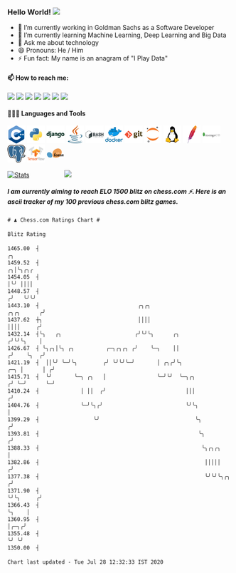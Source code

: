   ### Hello World!  <img src="https://github.com/sciencepal/sciencepal/blob/master/Hi.gif" width="29px">
  
  - 🔭 I’m currently working in Goldman Sachs as a Software Developer
  - 🌱 I’m currently learning Machine Learning, Deep Learning and Big Data
  - 💬 Ask me about technology
  - 😄 Pronouns: He / Him
  - ⚡ Fun fact: My name is an anagram of "I Play Data"
  
  #### 📫 How to reach me:   
  [<img src="https://upload.wikimedia.org/wikipedia/commons/8/83/Steam_icon_logo.svg" width="3.5%"/>](https://steamcommunity.com/id/mongocds/)
  [<img src="https://github.com/sciencepal/sciencepal/blob/master/discord-round.svg" width="3.5%"/>](https://discord.gg/MnUUbHe)
  [<img src="https://img.icons8.com/color/48/000000/twitter.png" width="3.5%"/>](https://twitter.com/sciencepal)
  [<img src="https://img.icons8.com/color/48/000000/linkedin.png" width="3.5%"/>](https://www.linkedin.com/in/adityapal1/)
  [<img src="https://img.icons8.com/fluent/48/000000/facebook-new.png" width="3.5%"/>](https://www.facebook.com/sciencepal/)
  [<img src="https://img.icons8.com/fluent/48/000000/instagram-new.png" width="3.5%"/>](https://www.instagram.com/aditya_sciencepal/)
  <a href="mailto:aditya.pal.science@gmail.com"> <img src="https://img.icons8.com/fluent/48/000000/gmail.png" width="3.5%"/> </a>
  
  #### 👨🏻‍💻 Languages and Tools <br />
  <code><img height="40" src="https://raw.githubusercontent.com/github/explore/80688e429a7d4ef2fca1e82350fe8e3517d3494d/topics/cpp/cpp.png"></code>
  <code><img height="40" src="https://raw.githubusercontent.com/github/explore/80688e429a7d4ef2fca1e82350fe8e3517d3494d/topics/python/python.png"></code>
  <code><img height="40" src="https://raw.githubusercontent.com/github/explore/80688e429a7d4ef2fca1e82350fe8e3517d3494d/topics/django/django.png"></code>
  <code><img height="40" src="https://raw.githubusercontent.com/github/explore/80688e429a7d4ef2fca1e82350fe8e3517d3494d/topics/java/java.png"></code>
  <code><img height="40" src="https://raw.githubusercontent.com/github/explore/80688e429a7d4ef2fca1e82350fe8e3517d3494d/topics/bash/bash.png"></code>
  <code><img height="40" src="https://raw.githubusercontent.com/github/explore/80688e429a7d4ef2fca1e82350fe8e3517d3494d/topics/docker/docker.png"></code>
  <code><img height="40" src="https://raw.githubusercontent.com/github/explore/80688e429a7d4ef2fca1e82350fe8e3517d3494d/topics/git/git.png"></code>
  <code><img height="40" src="https://raw.githubusercontent.com/github/explore/80688e429a7d4ef2fca1e82350fe8e3517d3494d/topics/jupyter-notebook/jupyter-notebook.png"></code>
  <code><img height="40" src="https://raw.githubusercontent.com/github/explore/80688e429a7d4ef2fca1e82350fe8e3517d3494d/topics/linux/linux.png"></code>
  <code><img height="40" src="https://raw.githubusercontent.com/github/explore/80688e429a7d4ef2fca1e82350fe8e3517d3494d/topics/maven/maven.png"></code>
  <code><img height="40" src="https://raw.githubusercontent.com/github/explore/80688e429a7d4ef2fca1e82350fe8e3517d3494d/topics/mongodb/mongodb.png"></code>
  <code><img height="40" src="https://raw.githubusercontent.com/github/explore/80688e429a7d4ef2fca1e82350fe8e3517d3494d/topics/postgresql/postgresql.png"></code>
  <code><img height="40" src="https://raw.githubusercontent.com/github/explore/80688e429a7d4ef2fca1e82350fe8e3517d3494d/topics/tensorflow/tensorflow.png"></code>
  <code><img height="40" src="https://raw.githubusercontent.com/github/explore/80688e429a7d4ef2fca1e82350fe8e3517d3494d/topics/scikit-learn/scikit-learn.png"></code>
  
  [![Stats](https://github-readme-stats.vercel.app/api?username=sciencepal&show_icons=true&theme=radical)](https://github-readme-stats.vercel.app/api?username=sciencepal&show_icons=true&theme=radical)&nbsp; &nbsp; &nbsp; &nbsp; &nbsp; &nbsp; &nbsp; &nbsp; &nbsp; &nbsp; <img src="https://github.com/sciencepal/sciencepal/blob/master/saved.gif" width="195">
  
  ##### I am currently aiming to reach ELO 1500 blitz on chess.com ⚡. Here is an ascii tracker of my 100 previous chess.com blitz games.

  ```
  # ♟︎ Chess.com Ratings Chart #
  
  Blitz Rating

 1465.00  ┤                                                                                             ╭╮
 1459.52  ┤                                                                                           ╭╮│╰╮╭╮╭
 1454.05  ┤                                                                                           │╰╯ ││││
 1448.57  ┤                                                                                          ╭╯   ╰╯╰╯
 1443.10  ┤                               ╭╮╭╮                                            ╭╮╭╮      ╭╯
 1437.62  ┼╮                              ││││                                            ││││     ╭╯
 1432.14  ┤╰╮   ╭╮                       ╭╯╰╯╰╮      ╭╮                                  ╭╯╰╯╰╮    │
 1426.67  ┤ ╰╮╭╮│╰╮ ╭╮          ╭─╮╭╮╭╮ ╭╯    ╰─╮    ││                                 ╭╯    ╰╮  ╭╯
 1421.19  ┤  ││╰╯ ╰─╯╰╮        ╭╯ ╰╯╰╯╰─╯       │ ╭╮╭╯╰╮                            ╭─╮ │      │ ╭╯
 1415.71  ┤  ╰╯       ╰─╮ ╭╮   │                ╰─╯╰╯  ╰─╮╭╮                       ╭╯ ╰─╯      ╰─╯
 1410.24  ┤             │ ││  ╭╯                         │││                      ╭╯
 1404.76  ┤             ╰─╯╰╮╭╯                          ╰╯╰╮                     │
 1399.29  ┤                 ╰╯                              ╰╮                   ╭╯
 1393.81  ┤                                                  ╰╮                 ╭╯
 1388.33  ┤                                                   ╰╮╭╮╭╮            │
 1382.86  ┤                                                    │││││           ╭╯
 1377.38  ┤                                                    ╰╯╰╯╰╮╭╮       ╭╯
 1371.90  ┤                                                         ╰╯╰╮     ╭╯
 1366.43  ┤                                                            ╰╮    │
 1360.95  ┤                                                             │╭─╮╭╯
 1355.48  ┤                                                             ╰╯ ╰╯
 1350.00  ┤

Chart last updated - Tue Jul 28 12:32:33 IST 2020  
  ```

